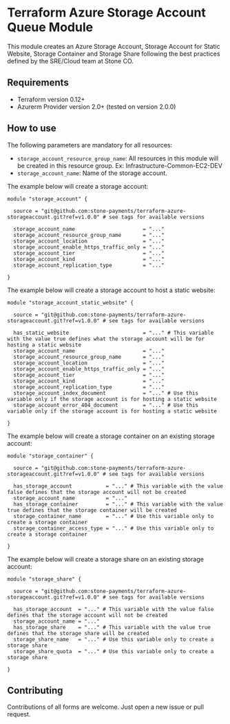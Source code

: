 # Terraform Azure Storage Account Queue Module

This module creates an Azure Storage Account, Storage Account for Static Website, Storage Container and Storage Share following the best practices defined by the SRE/Cloud team at Stone CO.

## Requirements

- Terraform version 0.12+
- Azurerm Provider version 2.0+ (tested on version 2.0.0)

## How to use

The following parameters are mandatory for all resources:

- ``storage_account_resource_group_name``: All resources in this module will be created in this resource group. Ex: Infrastructure-Common-EC2-DEV
- ``storage_account_name``: Name of the storage account.

The example below will create a storage account:

```hcl
module "storage_account" {

  source = "git@github.com:stone-payments/terraform-azure-storageaccount.git?ref=v1.0.0" # see tags for available versions

  storage_account_name                      = "..."
  storage_account_resource_group_name       = "..."
  storage_account_location                  = "..."
  storage_account_enable_https_traffic_only = "..."
  storage_account_tier                      = "..."
  storage_account_kind                      = "..."
  storage_account_replication_type          = "..."

}
```

The example below will create a storage account to host a static website:

```hcl
module "storage_account_static_website" {

  source = "git@github.com:stone-payments/terraform-azure-storageaccount.git?ref=v1.0.0" # see tags for available versions

  has_static_website                        = "..." # This variable with the value true defines what the storage account will be for hosting a static website
  storage_account_name                      = "..."
  storage_account_resource_group_name       = "..."
  storage_account_location                  = "..."
  storage_account_enable_https_traffic_only = "..."
  storage_account_tier                      = "..."
  storage_account_kind                      = "..."
  storage_account_replication_type          = "..."
  storage_account_index_document            = "..." # Use this variable only if the storage account is for hosting a static website
  storage_account_error_404_document        = "..." # Use this variable only if the storage account is for hosting a static website

}
```

The example below will create a storage container on an existing storage account:

```hcl
module "storage_container" {

  source = "git@github.com:stone-payments/terraform-azure-storageaccount.git?ref=v1.0.0" # see tags for available versions

  has_storage_account           = "..." # This variable with the value false defines that the storage account will not be created
  storage_account_name          = "..."
  has_storage_container         = "..." # This variable with the value true defines that the storage container will be created
  storage_container_name        = "..." # Use this variable only to create a storage container
  storage_container_access_type = "..." # Use this variable only to create a storage container

}
```

The example below will create a storage share on an existing storage account:

```hcl
module "storage_share" {

  source = "git@github.com:stone-payments/terraform-azure-storageaccount.git?ref=v1.0.0" # see tags for available versions

  has_storage_account  = "..." # This variable with the value false defines that the storage account will not be created
  storage_account_name = "..."
  has_storage_share    = "..." # This variable with the value true defines that the storage share will be created
  storage_share_name   = "..." # Use this variable only to create a storage share
  storage_share_quota  = "..." # Use this variable only to create a storage share

}
```

## Contributing

Contributions of all forms are welcome. Just open a new issue or pull request.